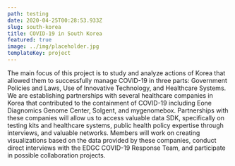 ```yaml
---
path: testing
date: 2020-04-25T00:28:53.933Z
slug: south-korea
title: COVID-19 in South Korea
featured: true
image: ../img/placeholder.jpg
templateKey: project
---
```

The main focus of this project is to study and analyze actions of Korea that allowed them to successfully manage COVID-19 in three parts: Government Policies and Laws, Use of Innovative Technology, and Healthcare Systems. We are establishing partnerships with several healthcare companies in Korea that contributed to the containment of COVID-19 including Eone Diagnomics Genome Center, Solgent, and mygenomebox. Partnerships with these companies will allow us to access valuable data SDK, specifically on testing kits and healthcare systems, public health policy expertise through interviews, and valuable networks. Members will work on creating visualizations based on the data provided by these companies, conduct direct interviews with the EDGC COVID-19 Response Team, and participate in possible collaboration projects.